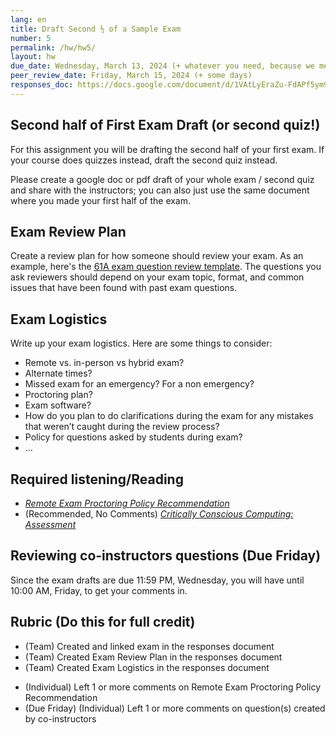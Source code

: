 ```yaml
---
lang: en
title: Draft Second ½ of a Sample Exam
number: 5
permalink: /hw/hw5/
layout: hw
due_date: Wednesday, March 13, 2024 (+ whatever you need, because we messed up...)
peer_review_date: Friday, March 15, 2024 (+ some days)
responses_doc: https://docs.google.com/document/d/1VAtLyEraZu-FdAPf5ym9AvK6vdxxKYFnBQzRQxfrNXk/edit#heading=h.gjdgxs
---
```


[hw05_proctoring_guidelines]: https://drive.google.com/drive/u/1/folders/1kSg75QcfFhbJVZJ_byRNqYsn5MnFLfrs

## Second half of First Exam Draft (or second quiz!)

For this assignment you will be drafting the second half of your first exam. If your course does quizzes instead, draft the second quiz instead.

Please create a google doc or pdf draft of your whole exam / second quiz and share with the instructors; you can also just use the same document where you made your first half of the exam.

## Exam Review Plan

Create a review plan for how someone should review your exam. As an example, here's the [<u>61A exam question review template</u>](https://docs.google.com/document/d/1bDJSvURF5UwNaFjqR2ygpmwK7Wt7G0M6Y3c2bWJU8-o/edit#). The questions you ask reviewers should depend on your exam topic, format, and common issues that have been found with past exam questions.

## Exam Logistics

Write up your exam logistics. Here are some things to consider:

- Remote vs. in-person vs hybrid exam?
- Alternate times?
- Missed exam for an emergency? For a non emergency?
- Proctoring plan?
- Exam software?
- How do you plan to do clarifications during the exam for any mistakes that weren’t caught during the review process?
- Policy for questions asked by students during exam?
- …

<!-- ## Signup for Exam Reviews

Next week you will be reviewing one full exam that is not your course’s exam.

To prepare for that, please sign up by putting your name and email down on one course. Each course on the responses document has 2 spots open for review. If all spots are full, ping Alex on slack. -->

## Required listening/Reading

- [_Remote Exam Proctoring Policy Recommendation_][hw05_proctoring_guidelines]
- (Recommended, No Comments) [_Critically Conscious Computing: Assessment_](https://criticallyconsciouscomputing.org/assessment)

## Reviewing co-instructors questions (Due Friday)

Since the exam drafts are due 11:59 PM, Wednesday, you will have until 10:00 AM, Friday, to get your comments in.

## Rubric (Do this for full credit)

- (Team) Created and linked exam in the responses document
- (Team) Created Exam Review Plan in the responses document
- (Team) Created Exam Logistics in the responses document
<!-- - (Individual) Signed up to review one exam in the responses document -->
- (Individual) Left 1 or more comments on Remote Exam Proctoring Policy Recommendation
- (Due Friday) (Individual) Left 1 or more comments on question(s) created by co-instructors
